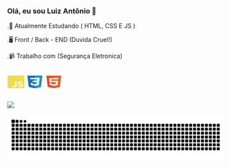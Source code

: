 ### Olá, eu sou Luiz Antônio 🤺
.📖 Atualmente Estudando ( HTML, CSS E JS )

.🖥️ Front / Back - END (Duvida Cruel!)

.📹 Trabalho com (Segurança Eletronica)

  <div style="display: inline_block"><br>
  <img align="center" alt="Luiz-Js" height="30" width="40" src="https://raw.githubusercontent.com/devicons/devicon/master/icons/javascript/javascript-plain.svg">
  <img align="center" alt="Luiz-CSS" height="30" width="40" src="https://raw.githubusercontent.com/devicons/devicon/master/icons/css3/css3-original.svg">             
  <img align="center" alt="Luiz-HTML" height="30" width="40" src="https://raw.githubusercontent.com/devicons/devicon/master/icons/html5/html5-original.svg">
 </div>
           
##
  
  <div>
  <a href="https://instagram.com/luizantoniiooof" target="_blank"><img src="https://img.shields.io/badge/-Instagram-%23E4405F?style=for-the-badge&logo=instagram&logoColor=white" target="_blank"></a>
  </div>
  
  ![Snake animation](https://github.com/LuizzAntoniioo/LuizzAntoniioo/blob/output/github-contribution-grid-snake.svg)
  
  </div>
  
